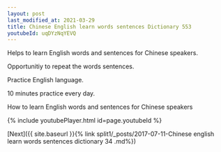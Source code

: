 ```yaml
---
layout: post
last_modified_at: 2021-03-29
title: Chinese English learn words sentences Dictionary 553 
youtubeId: uqDYzNqYEVQ
---
```

 
 
Helps to learn English words and sentences for Chinese speakers.

Opportunitiy to repeat the words sentences. 

Practice English language. 
 
10 minutes practice every day. 
 
How to learn English words and sentences for Chinese speakers 
 
{% include youtubePlayer.html id=page.youtubeId %}
 
 
[Next]({{ site.baseurl }}{% link  split1/_posts/2017-07-11-Chinese english learn words sentences dictionary 34 .md%})
 
